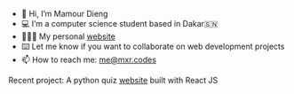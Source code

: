- 👋 Hi, I’m Mamour Dieng
- 💻 I’m a computer science student based in Dakar🇸🇳
- 👨🏾‍💻 My personal [website](https://mxr.codes)
- ⌨️ Let me know if you want to collaborate on web development projects 
- 📫 How to reach me: me@mxr.codes
  
Recent project: A python quiz [website](https://python.mxr.codes) built with React JS 
  


<!---
mamour-dx/mamour-dx is a ✨ special ✨ repository because its `README.md` (this file) appears on your GitHub profile.
You can click the Preview link to take a look at your changes.
--->
